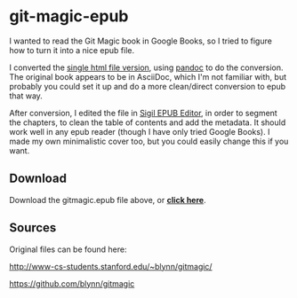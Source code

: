 # git-magic-epub

I wanted to read the Git Magic book in Google Books, so I tried to figure how to turn it into a nice epub file.

I converted the [single html file version](http://www-cs-students.stanford.edu/~blynn/gitmagic/book.html), using [pandoc](http://johnmacfarlane.net/pandoc/index.html) to do the conversion. The original book appears to be in AsciiDoc, which I'm not familiar with, but probably you could set it up and do a more clean/direct conversion to epub that way.

After conversion, I edited the file in [Sigil EPUB Editor](https://code.google.com/p/sigil/), in order to segment the chapters, to clean the table of contents and add the metadata. It should work well in any epub reader (though I have only tried Google Books). I made my own minimalistic cover too, but you could easily change this if you want.

## Download

Download the gitmagic.epub file above, or [**click here**](https://github.com/thepdm/git-magic-epub/raw/master/gitmagic.epub).

## Sources

Original files can be found here:

http://www-cs-students.stanford.edu/~blynn/gitmagic/

https://github.com/blynn/gitmagic
